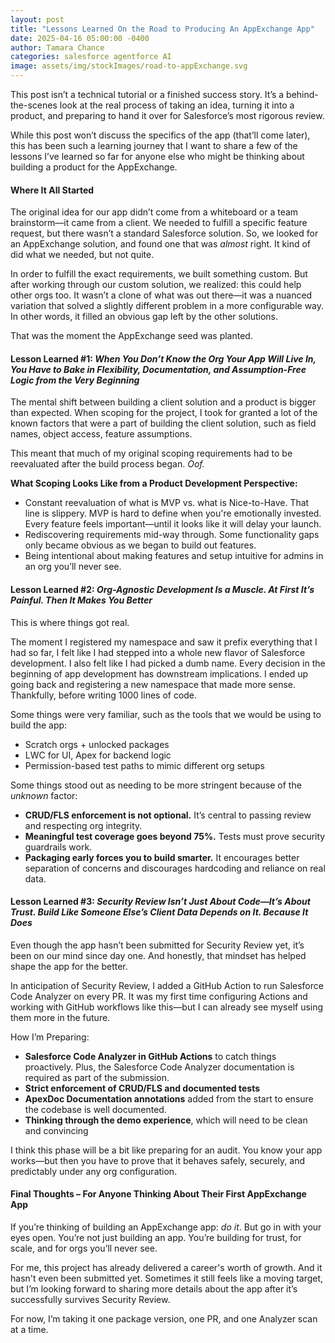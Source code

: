 ```yaml
---
layout: post
title: "Lessons Learned On the Road to Producing An AppExchange App"
date: 2025-04-16 05:00:00 -0400
author: Tamara Chance
categories: salesforce agentforce AI
image: assets/img/stockImages/road-to-appExchange.svg
---
```

This post isn’t a technical tutorial or a finished success story. It’s a behind-the-scenes look at the real process of taking an idea, turning it into a product, and preparing to hand it over for Salesforce’s most rigorous review.

While this post won’t discuss the specifics of the app (that’ll come later), this has been such a learning journey that I want to share a few of the lessons I’ve learned so far for anyone else who might be thinking about building a product for the AppExchange.

#### **Where It All Started**

The original idea for our app didn’t come from a whiteboard or a team brainstorm—it came from a client. We needed to fulfill a specific feature request, but there wasn’t a standard Salesforce solution. So, we looked for an AppExchange solution, and found one that was *almost* right. It kind of did what we needed, but not quite.

In order to fulfill the exact requirements, we built something custom. But after working through our custom solution, we realized: this could help other orgs too. It wasn’t a clone of what was out there—it was a nuanced variation that solved a slightly different problem in a more configurable way. In other words, it filled an obvious gap left by the other solutions.

That was the moment the AppExchange seed was planted.

#### **Lesson Learned #1:** _When You Don’t Know the Org Your App Will Live In, You Have to Bake in Flexibility, Documentation, and Assumption-Free Logic from the Very Beginning_

The mental shift between building a client solution and a product is bigger than expected. When scoping for the project, I took for granted a lot of the known factors that were a part of building the client solution, such as field names, object access, feature assumptions.

This meant that much of my original scoping requirements had to be reevaluated after the build process began. *Oof.*

**What Scoping Looks Like from a Product Development Perspective:**

- Constant reevaluation of what is MVP vs. what is Nice-to-Have. That line is slippery. MVP is hard to define when you're emotionally invested. Every feature feels important—until it looks like it will delay your launch.
- Rediscovering requirements mid-way through. Some functionality gaps only became obvious as we began to build out features.
- Being intentional about making features and setup intuitive for admins in an org you’ll never see.

#### **Lesson Learned #2:** _Org-Agnostic Development Is a Muscle. At First It’s Painful. Then It Makes You Better_

This is where things got real.

The moment I registered my namespace and saw it prefix everything that I had so far, I felt like I had stepped into a whole new flavor of Salesforce development. I also felt like I had picked a dumb name. Every decision in the beginning of app development has downstream implications. I ended up going back and registering a new namespace that made more sense. Thankfully, before writing 1000 lines of code.

Some things were very familiar, such as the tools that we would be using to build the app:
- Scratch orgs + unlocked packages
- LWC for UI, Apex for backend logic
- Permission-based test paths to mimic different org setups

Some things stood out as needing to be more stringent because of the _unknown_ factor:

- **CRUD/FLS enforcement is not optional.** It’s central to passing review and respecting org integrity.
- **Meaningful test coverage goes beyond 75%.** Tests must prove security guardrails work.
- **Packaging early forces you to build smarter.** It encourages better separation of concerns and discourages hardcoding and reliance on real data.

#### **Lesson Learned #3:** _Security Review Isn’t Just About Code—It’s About Trust. Build Like Someone Else’s Client Data Depends on It. Because It Does_

Even though the app hasn’t been submitted for Security Review yet, it’s been on our mind since day one. And honestly, that mindset has helped shape the app for the better.

In anticipation of Security Review, I added a GitHub Action to run Salesforce Code Analyzer on every PR. It was my first time configuring Actions and working with GitHub workflows like this—but I can already see myself using them more in the future.

How I’m Preparing:

- **Salesforce Code Analyzer in GitHub Actions** to catch things proactively. Plus, the Salesforce Code Analyzer documentation is required as part of the submission.
- **Strict enforcement of CRUD/FLS and documented tests**
- **ApexDoc Documentation annotations** added from the start to ensure the codebase is well documented.
- **Thinking through the demo experience**, which will need to be clean and convincing

I think this phase will be a bit like preparing for an audit. You know your app works—but then you have to prove that it behaves safely, securely, and predictably under any org configuration.

#### **Final Thoughts – For Anyone Thinking About Their First AppExchange App**

If you’re thinking of building an AppExchange app: *do it*. But go in with your eyes open. You’re not just building an app. You’re building for trust, for scale, and for orgs you’ll never see.

For me, this project has already delivered a career's worth of growth. And it hasn't even been submitted yet. Sometimes it still feels like a moving target, but I’m looking forward to sharing more details about the app after it’s successfully survives Security Review.

For now, I’m taking it one package version, one PR, and one Analyzer scan at a time.
